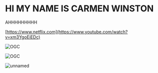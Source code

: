 # HI MY NAME IS CARMEN WINSTON

AHHHHHHHHH

[https://www.netflix.com](https://www.youtube.com/watch?v=xm3YgoEiEDc)

![OGC](https://user-images.githubusercontent.com/110892330/183606544-71c474de-8454-4fc4-9c4f-137e1a3fd47a.gif)

![OGC](https://user-images.githubusercontent.com/110892330/183607840-a3def349-9155-4602-a353-19fc99ba53c9.gif)

![unnamed](https://user-images.githubusercontent.com/110892330/183607964-1603a2e9-4421-493c-9f90-054f58ad5958.gif)

